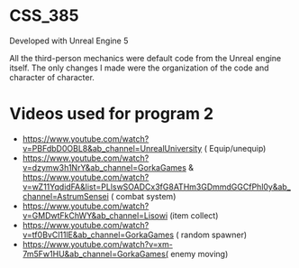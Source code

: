 # CSS_385

Developed with Unreal Engine 5

All the third-person mechanics were
default code from the Unreal engine itself. The only
changes I made were the organization  of the code and character
of character. 


# Videos used for program 2
* https://www.youtube.com/watch?v=PBFdbD0OBL8&ab_channel=UnrealUniversity ( Equip/unequip)
* https://www.youtube.com/watch?v=dzymw3h1NrY&ab_channel=GorkaGames & https://www.youtube.com/watch?v=wZ11YqdidFA&list=PLlswSOADCx3fG8ATHm3GDmmdGGCfPhl0y&ab_channel=AstrumSensei ( combat system)
* https://www.youtube.com/watch?v=GMDwtFkChWY&ab_channel=Lisowi (item collect)
* https://www.youtube.com/watch?v=tf0BvCl11lE&ab_channel=GorkaGames ( random spawner)
* https://www.youtube.com/watch?v=xm-7m5Fw1HU&ab_channel=GorkaGames( enemy moving)
